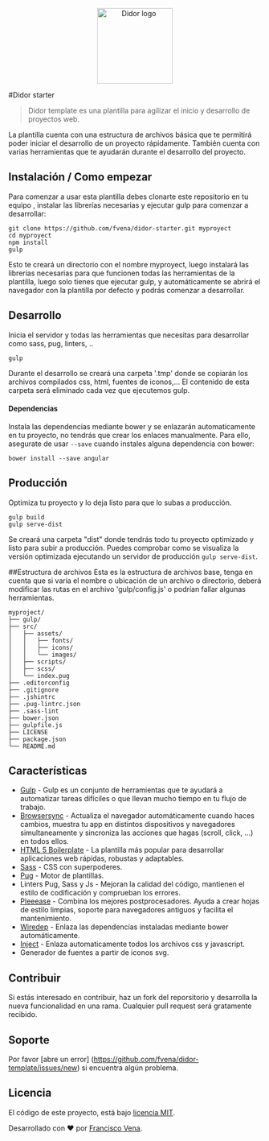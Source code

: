 <p align="center">
  <a href="http://www.fvena.com/didor/">
    <img src="http://www.fvena.com/didor/img/didor-logo.png" alt="Didor logo" width="150px" />
  </a>
</p>


#Didor starter
> Didor template es una plantilla para agilizar el inicio y desarrollo de
proyectos web.

La plantilla cuenta con una estructura de archivos básica que te permitirá poder
iniciar el desarrollo de un proyecto rápidamente. También cuenta con varias
herramientas que te ayudarán durante el desarrollo del proyecto.


## Instalación / Como empezar

Para comenzar a usar esta plantilla debes clonarte este repositorio en tu equipo
, instalar las librerías necesarias y ejecutar gulp para comenzar
a desarrollar:

```shell
git clone https://github.com/fvena/didor-starter.git myproyect
cd myproyect
npm install
gulp
```

Esto te creará un directorio con el nombre myproyect, luego instalará las
librerías necesarias para que funcionen todas las herramientas de la plantilla,
luego solo tienes que ejecutar gulp, y automáticamente se abrirá el navegador
con la plantilla por defecto y podrás comenzar a desarrollar.


## Desarrollo

Inicia el servidor y todas las herramientas que necesitas para desarrollar como
sass, pug, linters, ..

```shell
gulp
```

Durante el desarrollo se creará una carpeta '.tmp' donde se copiarán los
archivos compilados css, html, fuentes de iconos,... El contenido de esta
carpeta será eliminado cada vez que ejecutemos gulp.

#### Dependencias

Instala las dependencias mediante bower y se enlazarán automaticamente en tu
proyecto, no tendrás que crear los enlaces manualmente. Para ello, asegurate de
usar `--save` cuando instales alguna dependencia con bower:

```shell
bower install --save angular
```


## Producción

Optimiza tu proyecto y lo deja listo para que lo subas a producción.

```shell
gulp build
gulp serve-dist
```

Se creará una carpeta "dist" donde tendrás todo tu proyecto optimizado y listo para
subir a producción. Puedes comprobar como se visualiza la versión optimizada
ejecutando un servidor de producción `gulp serve-dist`.


##Estructura de archivos
Esta es la estructura de archivos base, tenga en cuenta que si varía el nombre o
ubicación de un archivo o directorio, deberá modificar las rutas en el archivo
'gulp/config.js' o podrían fallar algunas herramientas.

```
myproject/
├── gulp/
├── src/
│   ├── assets/
│   │   ├── fonts/
│   │   ├── icons/
│   │   └── images/
│   ├── scripts/
│   ├── scss/
│   └── index.pug
├── .editorconfig
├── .gitignore
├── .jshintrc
├── .pug-lintrc.json
├── .sass-lint
├── bower.json
├── gulpfile.js
├── LICENSE
├── package.json
└── README.md
```


## Características
- [Gulp](http://gulpjs.com) - Gulp es un conjunto de herramientas que te ayudará
a automatizar tareas difíciles o que llevan mucho tiempo en tu flujo de trabajo.
- [Browsersync](https://browsersync.io/) - Actualiza el navegador automáticamente
cuando haces cambios, muestra tu app en distintos dispositivos y navegadores
simultaneamente y sincroniza las acciones que hagas (scroll, click, ...) en todos
ellos.
- [HTML 5 Boilerplate](https://html5boilerplate.com/) - La plantilla más popular
para desarrollar aplicaciones web rápidas, robustas y adaptables.
- [Sass](http://sass-lang.com/) - CSS con superpoderes.
- [Pug](https://github.com/pugjs/pug) - Motor de plantillas.
- Linters Pug, Sass y Js - Mejoran la calidad del código, mantienen el estilo de
codificación y comprueban los errores.
- [Pleeease](http://pleeease.io) - Combina los mejores postprocesadores. Ayuda a
crear hojas de estilo limpias, soporte para navegadores antiguos y facilita el
mantenimiento.
- [Wiredep](https://github.com/taptapship/wiredep) - Enlaza las dependencias
instaladas mediante bower automáticamente.
- [Inject](https://github.com/klei/gulp-inject) - Enlaza automaticamente todos
los archivos css y javascript.
- Generador de fuentes a partir de iconos svg.


## Contribuir
Si estás interesado en contribuir, haz un fork del reporsitorio y desarrolla la
nueva funcionalidad en una rama. Cualquier pull request será gratamente recibido.


## Soporte
Por favor [abre un error] (https://github.com/fvena/didor-template/issues/new)
si encuentra algún problema.


## Licencia
El código de este proyecto, está bajo [licencia MIT](https://github.com/fvena/didor-template/LICENSE).


Desarrollado con ♥ por [Francisco Vena](http://www.fvena.com).
